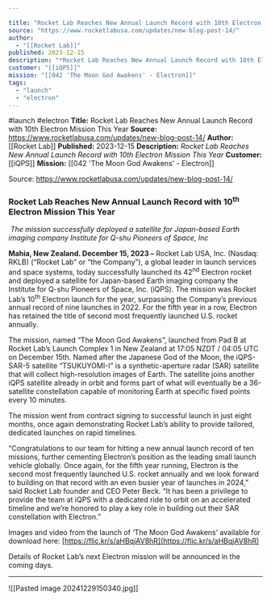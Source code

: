 ```yaml
---

title: "Rocket Lab Reaches New Annual Launch Record with 10th Electron Mission This Year "
source: "https://www.rocketlabusa.com/updates/new-blog-post-14/"
author:
  - "[[Rocket Lab]]"
published: 2023-12-15
description: "*Rocket Lab Reaches New Annual Launch Record with 10th Electron Mission This Year*"
customer: "[[iQPS]]"
mission: "[[042 'The Moon God Awakens' - Electron]]"
tags:
  - "launch"
  - "electron"
---
```


#launch #electron
**Title:** Rocket Lab Reaches New Annual Launch Record with 10th Electron Mission This Year 
**Source:** https://www.rocketlabusa.com/updates/new-blog-post-14/
**Author:** [[Rocket Lab]]
**Published:** 2023-12-15
**Description:** *Rocket Lab Reaches New Annual Launch Record with 10th Electron Mission This Year*
**Customer:** [[iQPS]]
**Mission:** [[042 'The Moon God Awakens' - Electron]]

Source: https://www.rocketlabusa.com/updates/new-blog-post-14/
### **Rocket Lab Reaches New Annual Launch Record with 10<sup>th</sup> Electron Mission This Year**

 *The mission successfully deployed a satellite for Japan-based Earth imaging company Institute for Q-shu Pioneers of Space, Inc*

**Mahia, New Zealand. December 15, 2023 –** Rocket Lab USA, Inc. (Nasdaq: RKLB) (“Rocket Lab” or “the Company”), a global leader in launch services and space systems, today successfully launched its 42<sup>nd</sup> Electron rocket and deployed a satellite for Japan-based Earth imaging company the Institute for Q-shu Pioneers of Space, Inc. (iQPS). The mission was Rocket Lab’s 10<sup>th</sup> Electron launch for the year, surpassing the Company’s previous annual record of nine launches in 2022. For the fifth year in a row, Electron has retained the title of second most frequently launched U.S. rocket annually.

The mission, named “The Moon God Awakens”, launched from Pad B at Rocket Lab’s Launch Complex 1 in New Zealand at 17:05 NZDT / 04:05 UTC on December 15th. Named after the Japanese God of the Moon, the iQPS-SAR-5 satellite “TSUKUYOMI-I” is a synthetic-aperture radar (SAR) satellite that will collect high-resolution images of Earth. The satellite joins another iQPS satellite already in orbit and forms part of what will eventually be a 36-satellite constellation capable of monitoring Earth at specific fixed points every 10 minutes.

The mission went from contract signing to successful launch in just eight months, once again demonstrating Rocket Lab’s ability to provide tailored, dedicated launches on rapid timelines.

“Congratulations to our team for hitting a new annual launch record of ten missions, further cementing Electron’s position as the leading small launch vehicle globally. Once again, for the fifth year running, Electron is the second most frequently launched U.S. rocket annually and we look forward to building on that record with an even busier year of launches in 2024,” said Rocket Lab founder and CEO Peter Beck. “It has been a privilege to provide the team at iQPS with a dedicated ride to orbit on an accelerated timeline and we’re honored to play a key role in building out their SAR constellation with Electron.”

Images and video from the launch of ‘The Moon God Awakens’ available for download here: [https://flic.kr/s/aHBqjAV8hR](https://flic.kr/s/aHBqjAV8hR)

Details of Rocket Lab’s next Electron mission will be announced in the coming days. 

---

![[Pasted image 20241229150340.jpg]]